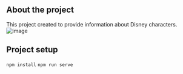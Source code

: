 ## About the project

This project created to provide information about Disney characters.
![image](https://user-images.githubusercontent.com/38056303/140650486-918f6abc-18cc-4cd2-b266-2caf125b8907.png)

## Project setup
`npm install`
`npm run serve`

